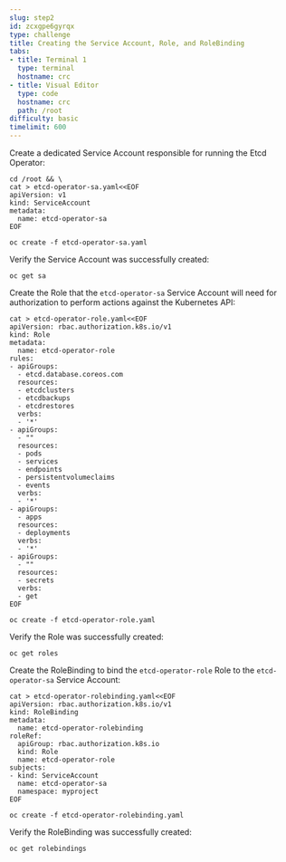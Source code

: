 ```yaml
---
slug: step2
id: zcxgpe6gyrqx
type: challenge
title: Creating the Service Account, Role, and RoleBinding
tabs:
- title: Terminal 1
  type: terminal
  hostname: crc
- title: Visual Editor
  type: code
  hostname: crc
  path: /root
difficulty: basic
timelimit: 600
---
```

Create a dedicated Service Account responsible for running the Etcd Operator:

```
cd /root && \
cat > etcd-operator-sa.yaml<<EOF
apiVersion: v1
kind: ServiceAccount
metadata:
  name: etcd-operator-sa
EOF
```

```
oc create -f etcd-operator-sa.yaml
```

Verify the Service Account was successfully created:

```
oc get sa
```

Create the Role that the `etcd-operator-sa` Service Account will need for authorization to perform actions against the Kubernetes API:

```
cat > etcd-operator-role.yaml<<EOF
apiVersion: rbac.authorization.k8s.io/v1
kind: Role
metadata:
  name: etcd-operator-role
rules:
- apiGroups:
  - etcd.database.coreos.com
  resources:
  - etcdclusters
  - etcdbackups
  - etcdrestores
  verbs:
  - '*'
- apiGroups:
  - ""
  resources:
  - pods
  - services
  - endpoints
  - persistentvolumeclaims
  - events
  verbs:
  - '*'
- apiGroups:
  - apps
  resources:
  - deployments
  verbs:
  - '*'
- apiGroups:
  - ""
  resources:
  - secrets
  verbs:
  - get
EOF
```

```
oc create -f etcd-operator-role.yaml
```

Verify the Role was successfully created:

```
oc get roles
```

Create the RoleBinding to bind the `etcd-operator-role` Role to the `etcd-operator-sa` Service Account:

```
cat > etcd-operator-rolebinding.yaml<<EOF
apiVersion: rbac.authorization.k8s.io/v1
kind: RoleBinding
metadata:
  name: etcd-operator-rolebinding
roleRef:
  apiGroup: rbac.authorization.k8s.io
  kind: Role
  name: etcd-operator-role
subjects:
- kind: ServiceAccount
  name: etcd-operator-sa
  namespace: myproject
EOF
```

```
oc create -f etcd-operator-rolebinding.yaml
```

Verify the RoleBinding was successfully created:

```
oc get rolebindings
```